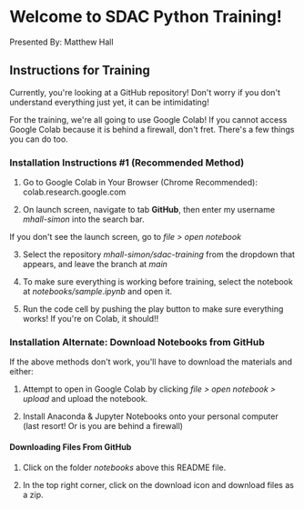 # Welcome to SDAC Python Training!

Presented By: Matthew Hall

## Instructions for Training

Currently, you're looking at a GitHub repository! Don't worry if you don't understand everything just yet, it can be intimidating!

For the training, we're all going to use Google Colab! If you cannot access Google Colab because it is behind a firewall, don't fret. There's a few things you can do too.

### Installation Instructions #1 (Recommended Method)

1. Go to Google Colab in Your Browser (Chrome Recommended): colab.research.google.com

2. On launch screen, navigate to tab **GitHub**, then enter my username *mhall-simon* into the search bar.

If you don't see the launch screen, go to *file > open notebook*

3. Select the repository *mhall-simon/sdac-training* from the dropdown that appears, and leave the branch at *main*

4. To make sure everything is working before training, select the notebook at *notebooks/sample.ipynb* and open it.

5. Run the code cell by pushing the play button to make sure everything works! If you're on Colab, it should!!

### Installation Alternate: Download Notebooks from GitHub

If the above methods don't work, you'll have to download the materials and either:

1. Attempt to open in Google Colab by clicking *file > open notebook > upload* and upload the notebook.

2. Install Anaconda & Jupyter Notebooks onto your personal computer (last resort! Or is you are behind a firewall)

#### Downloading Files From GitHub

1. Click on the folder *notebooks* above this README file.

2. In the top right corner, click on the download icon and download files as a zip.
